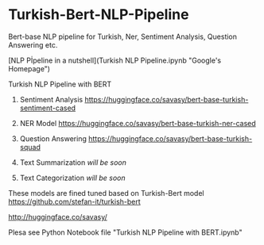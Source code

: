 # Turkish-Bert-NLP-Pipeline
Bert-base NLP pipeline for Turkish,  Ner, Sentiment Analysis, Question Answering etc.



[NLP Pİpeline in a nutshell](Turkish NLP Pipeline.ipynb "Google's Homepage")


Turkish NLP Pipeline with BERT

1. Sentiment Analysis
https://huggingface.co/savasy/bert-base-turkish-sentiment-cased

2. NER Model
https://huggingface.co/savasy/bert-base-turkish-ner-cased

3. Question Answering
https://huggingface.co/savasy/bert-base-turkish-squad

4. Text Summarization
_will be soon_

5. Text Categorization
_will be soon_


These models are fined tuned based on Turkish-Bert model
https://github.com/stefan-it/turkish-bert

http://huggingface.co/savasy/

Plesa see Python Notebook file "Turkish NLP Pipeline with BERT.ipynb"
